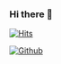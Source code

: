 ### Hi there 👋



[![Hits](https://hits.seeyoufarm.com/api/count/incr/badge.svg?url=https%3A%2F%2Fgithub.com%2Fgjbae1212%2Fhit-counter)](https://hits.seeyoufarm.com)    

[![Github](http://img.shields.io/badge/-Tech%20blog-black?style=flat-square&logo=github&link=https://github.com/chajinjoo)](https://github.com/chajinjoo)
